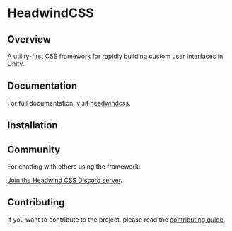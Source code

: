 # HeadwindCSS

## Overview
A utility-first CSS framework for rapidly building custom user interfaces in Unity.

## Documentation
For full documentation, visit [headwindcss](headwindcss.vamidicreations.nl).

## Installation

## Community

For chatting with others using the framework:

[Join the Headwind CSS Discord server](https://discord.gg).

## Contributing

If you want to contribute to the project, please read the [contributing guide](CONTRIBUTING.md).